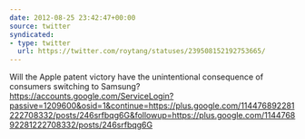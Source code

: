 ```yaml
---
date: 2012-08-25 23:42:47+00:00
source: twitter
syndicated:
- type: twitter
  url: https://twitter.com/roytang/statuses/239508152192753665/
---
```


Will the Apple patent victory have the unintentional consequence of consumers switching to Samsung? https://accounts.google.com/ServiceLogin?passive=1209600&osid=1&continue=https://plus.google.com/114476892281222708332/posts/246srfbqg6G&followup=https://plus.google.com/114476892281222708332/posts/246srfbqg6G